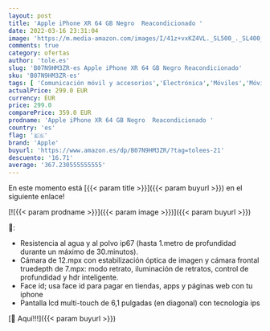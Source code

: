 ```yaml
---
layout: post
title: 'Apple iPhone XR 64 GB Negro  Reacondicionado '
date: 2022-03-16 23:31:04
image: 'https://m.media-amazon.com/images/I/41z+vxKZ4VL._SL500_._SL400_.jpg'
comments: true
category: ofertas
author: 'tole.es'
slug: 'B07N9HM3ZR-es Apple iPhone XR 64 GB Negro Reacondicionado'
sku: 'B07N9HM3ZR-es'
tags: [ 'Comunicación móvil y accesorios','Electrónica','Móviles','Móviles y smartphones libres','apple','iphone', ]
actualPrice: 299.0 EUR
currency: EUR
price: 299.0
comparePrice: 359.0 EUR
prodname: 'Apple iPhone XR 64 GB Negro  Reacondicionado '
country: 'es'
flag: '🇪🇸'
brand: 'Apple'
buyurl: 'https://www.amazon.es/dp/B07N9HM3ZR/?tag=tolees-21'
descuento: '16.71'
average: '367.230555555555'
---
```


En este momento está [{{< param title >}}]({{< param buyurl >}}) en el siguiente enlace!

[![{{< param prodname >}}]({{< param image >}})]({{< param buyurl >}})

🔎:

- Resistencia al agua y al polvo ip67 (hasta 1.metro de profundidad durante un máximo de 30.minutos).
- Cámara de 12.mpx con estabilización óptica de imagen y cámara frontal truedepth de 7.mpx: modo retrato, iluminación de retratos, control de profundidad y hdr inteligente.
- Face id; usa face id para pagar en tiendas, apps y páginas web con tu iphone
- Pantalla lcd multi-touch de 6,1 pulgadas (en diagonal) con tecnología ips

[🛒 Aquí!!!]({{< param buyurl >}})

